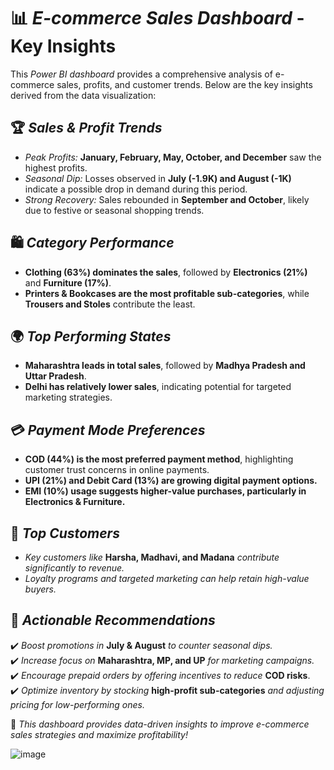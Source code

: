 
# 📊 *E-commerce Sales Dashboard* - Key Insights  

This *Power BI dashboard* provides a comprehensive analysis of e-commerce sales, profits, and customer trends. Below are the key insights derived from the data visualization:  

## 🏆 *Sales & Profit Trends*  
- *Peak Profits:* **January, February, May, October, and December** saw the highest profits.  
- *Seasonal Dip:* Losses observed in **July (-1.9K) and August (-1K)** indicate a possible drop in demand during this period.  
- *Strong Recovery:* Sales rebounded in **September and October**, likely due to festive or seasonal shopping trends.  

## 🛍️ *Category Performance*  
- **Clothing (63%) dominates the sales**, followed by **Electronics (21%)** and **Furniture (17%)**.  
- **Printers & Bookcases are the most profitable sub-categories**, while **Trousers and Stoles** contribute the least.  

## 🌍 *Top Performing States*  
- **Maharashtra leads in total sales**, followed by **Madhya Pradesh and Uttar Pradesh**.  
- **Delhi has relatively lower sales**, indicating potential for targeted marketing strategies.  

## 💳 *Payment Mode Preferences*  
- **COD (44%) is the most preferred payment method**, highlighting customer trust concerns in online payments.  
- **UPI (21%) and Debit Card (13%) are growing digital payment options.**  
- **EMI (10%) usage suggests higher-value purchases, particularly in Electronics & Furniture.**  

## 👥 *Top Customers*  
- *Key customers like* **Harsha, Madhavi, and Madana** *contribute significantly to revenue.*  
- *Loyalty programs and targeted marketing can help retain high-value buyers.*  

## 📌 *Actionable Recommendations*  
✔️ *Boost promotions in* **July & August** *to counter seasonal dips.*  
✔️ *Increase focus on* **Maharashtra, MP, and UP** *for marketing campaigns.*  
✔️ *Encourage prepaid orders by offering incentives to reduce* **COD risks**.  
✔️ *Optimize inventory by stocking* **high-profit sub-categories** *and adjusting pricing for low-performing ones.*  

🚀 *This dashboard provides data-driven insights to improve e-commerce sales strategies and maximize profitability!*  



![image](https://github.com/user-attachments/assets/d71fd7bf-33e5-4383-a596-e5dc067eb24a)


